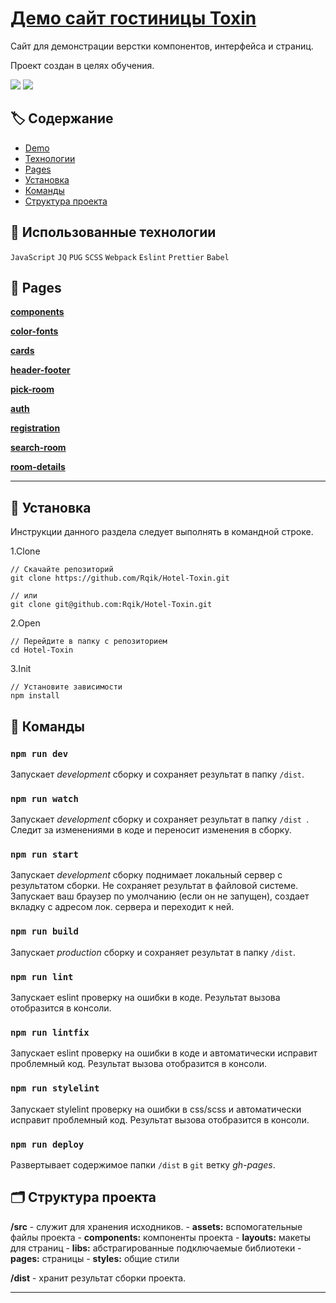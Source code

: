 # [Демо сайт гостиницы Toxin](https://rqik.github.io/Hotel-Toxin)

Сайт для демонстрации верстки компонентов, интерфейса и страниц.

Проект создан в целях обучения.

<a href="https://www.npmjs.com/"><img src="https://img.shields.io/badge/npm-v7.13.0-blue"></a>
<a href="https://nodejs.org/en/"><img src="https://img.shields.io/badge/node->=15.10.0-ff0062"></a>

## 🏷️ Содержание

- [Demo](https://rqik.github.io/Hotel-Toxin)
- [Технологии](#technology)
- [Pages](#pages)
- [Установка](#installation)
- [Команды](#commands)
- [Структура проекта](#structure)

## <a name="technology"></a> 🤖 Использованные технологии

`JavaScript`
`JQ`
`PUG`
`SCSS`
`Webpack`
`Eslint`
`Prettier`
`Babel`

## <a name="pages"></a> 📝 Pages

[**components**](https://rqik.github.io/Hotel-Toxin/components-page.html) </br>

[**color-fonts**](https://rqik.github.io/Hotel-Toxin/color-fonts.html)

[**cards**](https://rqik.github.io/Hotel-Toxin/cards.html)

[**header-footer**](https://rqik.github.io/Hotel-Toxin/header-footer.html)

[**pick-room**](https://rqik.github.io/Hotel-Toxin/pick-room.html)

[**auth**](https://rqik.github.io/Hotel-Toxin/auth.html)

[**registration**](https://rqik.github.io/Hotel-Toxin/registration.html)

[**search-room**](https://rqik.github.io/Hotel-Toxin/search-room.html)

[**room-details**](https://rqik.github.io/Hotel-Toxin/room-details.html)

---

## <a name="installation"></a> 💾 Установка

Инcтрукции данного раздела следует выполнять в командной строке.

1.Clone

```console
// Скачайте репозиторий
git clone https://github.com/Rqik/Hotel-Toxin.git

// или
git clone git@github.com:Rqik/Hotel-Toxin.git
```

2.Open

```console
// Перейдите в папку с репозиторием
cd Hotel-Toxin
```

3.Init

```console
// Установите зависимости
npm install
```

## <a name="commands"></a> 📗 Команды

### `npm run dev`

Запускает _development_ сборку и сохраняет результат в папку `/dist`.

### `npm run watch`

Запускает _development_ сборку и сохраняет результат в папку `/dist `. Следит за изменениями в коде и переносит изменения в сборку.

### `npm run start`

Запускает _development_ сборку поднимает локальный сервер с результатом cборки. Не сохраняет результат в файловой системе. Запускает ваш браузер по умолчанию (если он не запущен), создает вкладку с адресом лок. сервера и переходит к ней.

### `npm run build`

Запускает _production_ сборку и сохраняет результат в папку `/dist`.

### `npm run lint`

Запускает eslint проверку на ошибки в коде. Результат вызова отобразится в консоли.

### `npm run lintfix`

Запускает eslint проверку на ошибки в коде и автоматически исправит проблемный код. Результат вызова отобразится в консоли.

### `npm run stylelint`

Запускает stylelint проверку на ошибки в css/scss и автоматически исправит проблемный код. Результат вызова отобразится в консоли.

### `npm run deploy`

Развертывает содержимое папки `/dist` в `git` ветку _gh-pages_.

## <a name="structure"></a> 🗂️ Структура проекта

**/src** - служит для хранения исходников. - **assets:** вспомогательные файлы проекта - **components:** компоненты проекта - **layouts:** макеты для страниц - **libs:** абстрагированные подключаемые библиотеки - **pages:** страницы - **styles:** общие стили

**/dist** - хранит результат сборки проекта.

---
